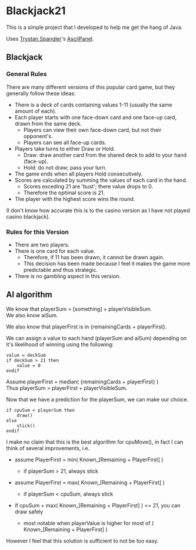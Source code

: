 <h1>Blackjack21</h1>

This is a simple project that I developed to help me get the hang of Java.

Uses <a href="https://github.com/trystan">Trystan Spangler</a>'s <a href="https://github.com/trystan/AsciiPanel">AsciiPanel</a>.

<h2>Blackjack</h2>

<h3>General Rules</h3>

There are many different versions of this popular card game, but they generally follow these ideas:
- There is a deck of cards containing values 1-11 (usually the same amount of each).
- Each player starts with one face-down card and one face-up card, drawn from the same deck.
    - Players can view their own face-down card, but not their opponent's.
    - Players can see all face-up cards.
- Players take turns to either Draw or Hold.
    - Draw: draw another card from the shared deck to add to your hand (face-up).
    - Hold: do not draw; pass your turn.
- The game ends when all players Hold consecutively.
- Scores are calculated by summing the values of each card in the hand.
    - Scores exceding 21 are 'bust'; there value drops to 0.
    - Therefore the optimal score is 21.
- The player with the highest score wins the round.

(I don't know how accurate this is to the casino version as I have not played casino blackjack).

<h3>Rules for this Version</h3>

- There are two players.
- There is one card for each value.
    - Therefore, if 11 has been drawn, it cannot be drawn again.
    - This decision has been made because I feel it makes the game more predictable and thus strategic.
- There is no gambling aspect in this version.


<h2>AI algorithm</h2>

We know that playerSum = [something] + playerVisibleSum. <br>
We also know aiSum.

We also know that playerFirst is in {remainingCards + playerFirst}.

We can assign a value to each hand (playerSum and aiSum) depending on it's likelihood of winning using the following:
```
value = deckSum
if deckSum > 21 then
    value = 0                                                                                      
endif                                                                                              
```

Assume playerFirst = median( {remainingCards + playerFirst} ) <br>
Thus playerSum = playerFirst + playerVisibleSum.

Now that we have a prediction for the playerSum, we can make our choice.
```
if cpuSum < playerSum then
    draw()
else
    stick()
endif
```

I make no claim that this is the best algorithm for cpuMove(), in fact I can think of several improvements, i.e.

- assume PlayerFirst = min( Known_[Remaining + PlayerFirst] )
    - if playerSum > 21, always stick

- assume PlayerFirst = max( Known_[Remaining + PlayerFirst] )
    - if playerSum < cpuSum, always stick

-  if cpuSum + max( Known_[Remaining + PlayerFirst] ) <= 21, you can draw safely
    -  most notable when playerValue is higher for most of ( Known_[Remaining + PlayerFirst] )

However I feel that this solution is sufficient to not be too easy.

